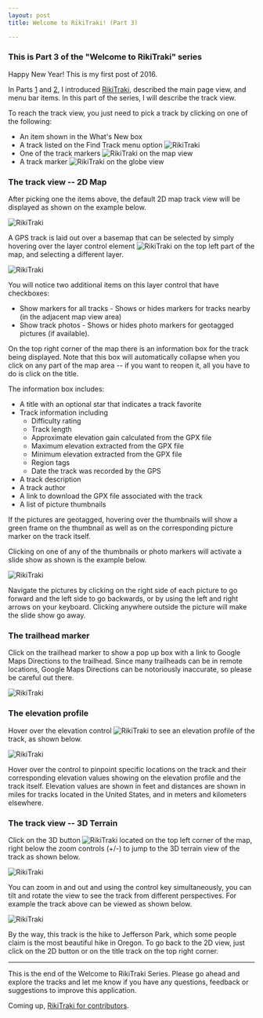 ```yaml
---
layout: post
title: Welcome to RikiTraki! (Part 3)

---
```

### This is Part 3 of the "Welcome to RikiTraki" series

Happy New Year! This is my first post of 2016.

In Parts [1]({{site.baseurl}}/Rikitraki-intro-1) and [2]({{site.baseurl}}/Rikitraki-intro-2), I introduced [RikiTraki](https://www.rikitraki.com), described the main page view, and menu bar items. In this part of the series, I will describe the track view.

To reach the track view, you just need to pick a track by clicking on one of the following:

* An item shown in the What's New box 
* A track listed on the Find Track menu option ![RikiTraki]({{site.baseurl}}/images/posts/2015-12-23/rikitraki_main_11.png)
* One of the track markers ![RikiTraki]({{site.baseurl}}/images/posts/2016-01-06/rikitraki_main_19.png) on the map view
* A track marker ![RikiTraki]({{site.baseurl}}/images/posts/2016-01-06/rikitraki_main_20.png) on the globe view

### The track view -- 2D Map
After picking one the items above, the default 2D map track view will be displayed as shown on the example below.

![RikiTraki]({{site.baseurl}}/images/posts/2016-01-06/rikitraki_main_21.png)

A GPS track is laid out over a basemap that can be selected by simply hovering over the layer control element ![RikiTraki]({{site.baseurl}}/images/posts/2016-01-06/rikitraki_main_22.png) on the top left part of the map, and selecting a different layer.

![RikiTraki]({{site.baseurl}}/images/posts/2016-01-06/rikitraki_main_30.png)

You will notice two additional items on this layer control that have checkboxes:

* Show markers for all tracks - Shows or hides markers for tracks nearby (in the adjacent map view area)
* Show track photos - Shows or hides photo markers for geotagged pictures (if available).

On the top right corner of the map there is an information box for the track being displayed. Note that this box will automatically collapse when you click on any part of the map area -- if you want to reopen it, all you have to do is click on the title.

The information box includes:

* A title with an optional star that indicates a track favorite
* Track information including
    * Difficulty rating
    * Track length
    * Approximate elevation gain calculated from the GPX file
    * Maximum elevation extracted from the GPX file
    * Minimum elevation extracted from the GPX file
    * Region tags
    * Date the track was recorded by the GPS
* A track description
* A track author
* A link to download the GPX file associated with the track
* A list of picture thumbnails

If the pictures are geotagged, hovering over the thumbnails will show a green frame on the thumbnail as well as on the corresponding picture marker on the track itself.

Clicking on one of any of the thumbnails or photo markers will activate a slide show as shown is the example below.

![RikiTraki]({{site.baseurl}}/images/posts/2016-01-06/rikitraki_main_23.png)

Navigate the pictures by clicking on the right side of each picture to go forward and the left side to go backwards, or by using the left and right arrows on your keyboard. Clicking anywhere outside the picture will make the slide show go away. 

### The trailhead marker

Click on the trailhead marker to show a pop up box with a link to Google Maps Directions to the trailhead. Since many trailheads can be in remote locations, Google Maps Directions can be notoriously inaccurate, so please be careful out there.

![RikiTraki]({{site.baseurl}}/images/posts/2016-01-06/rikitraki_main_24.png)

### The elevation profile

Hover over the elevation control ![RikiTraki]({{site.baseurl}}/images/posts/2016-01-06/rikitraki_main_25.png) to see an elevation profile of the track, as shown below.

![RikiTraki]({{site.baseurl}}/images/posts/2016-01-06/rikitraki_main_26.png)

Hover over the control to pinpoint specific locations on the track and their corresponding elevation values showing on the elevation profile and the track itself. Elevation values are shown in feet and distances are shown in miles for tracks located in the United States, and in meters and kilometers elsewhere.

### The track view -- 3D Terrain

Click on the 3D button ![RikiTraki]({{site.baseurl}}/images/posts/2016-01-06/rikitraki_main_27.png) located on the top left corner of the map, right below the zoom controls (+/-) to jump to the 3D terrain view of the track as shown below.

![RikiTraki]({{site.baseurl}}/images/posts/2016-01-06/rikitraki_main_28.png)

You can zoom in and out and using the control key simultaneously, you can tilt and rotate the view to see the track from different perspectives. For example the track above can be viewed as shown below.

![RikiTraki]({{site.baseurl}}/images/posts/2016-01-06/rikitraki_main_29.png)

By the way, this track is the hike to Jefferson Park, which some people claim is the most beautiful hike in Oregon.
To go back to the 2D view, just click on the 2D button or on the title track on the top right corner.

---

This is the end of the Welcome to RikiTraki Series. Please go ahead and explore the tracks and let me know if you have any questions, feedback or suggestions to improve this application.

Coming up, [RikiTraki for contributors]({{site.baseurl}}/Rikitraki-contrib-1).


